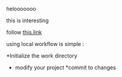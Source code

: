 helooooooo

this is interesting
 
follow [this.link](./)

using local workflow is simple :

*Initialize the work directory
* modify your project
*commit to changes 


